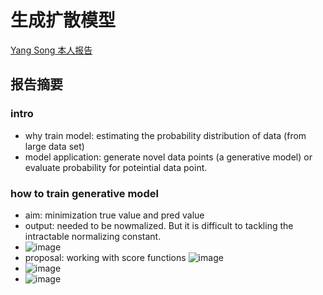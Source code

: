 # 生成扩散模型
[Yang Song 本人报告](https://www.youtube.com/watch?v=wMmqCMwuM2Q&t=4586s)  
## 报告摘要
### intro
- why train model: estimating the probability distribution of data (from large data set)  
- model application: generate novel data points (a generative model) or evaluate probability for poteintial data point.
### how to train generative model
- aim: minimization true value and pred value
- output: needed to be nowmalized. But it is difficult to tackling the intractable normalizing constant.
- ![image](https://github.com/elifzeng/Computory-Background/assets/52747634/6de63dd8-e9f5-4825-83a6-b081216bc0c5)
- proposal: working with score functions
![image](https://github.com/elifzeng/Computory-Background/assets/52747634/d06f898b-daac-414a-a1f4-8d1ec77202f7)
- ![image](https://github.com/elifzeng/Computory-Background/assets/52747634/abee9362-8657-4940-a77e-48c1823196ef)
- ![image](https://github.com/elifzeng/Computory-Background/assets/52747634/e945f41c-3bbb-48ca-9732-650b45bd7ff7)



